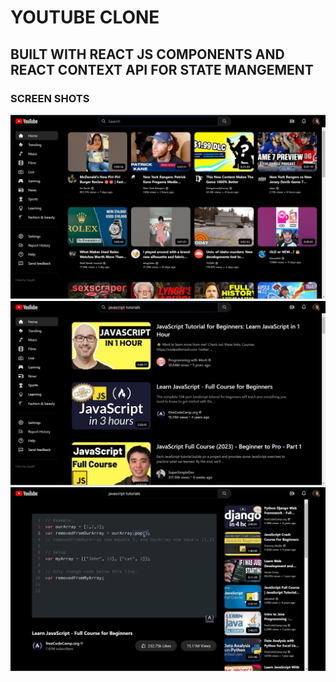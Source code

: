 # YOUTUBE CLONE

## BUILT WITH REACT JS COMPONENTS AND REACT CONTEXT API FOR STATE MANGEMENT

### SCREEN SHOTS
![screenShot](1.png)
![screenShot](2.png)
![screenShot](3.png)
